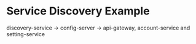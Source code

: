 # Service Discovery Example

discovery-service -> config-server -> api-gateway, account-service and setting-service
